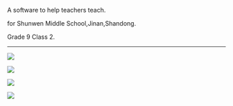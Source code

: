 A software to help teachers teach.

for Shunwen Middle School,Jinan,Shandong.

Grade 9 Class 2.

----------

![](https://cdn.luogu.com.cn/upload/image_hosting/236zzw8h.png)

![](https://cdn.luogu.com.cn/upload/image_hosting/z3wwpla1.png)

![](https://cdn.luogu.com.cn/upload/image_hosting/yt0b7gqd.png)

![](https://cdn.luogu.com.cn/upload/image_hosting/ym8i96de.png)
